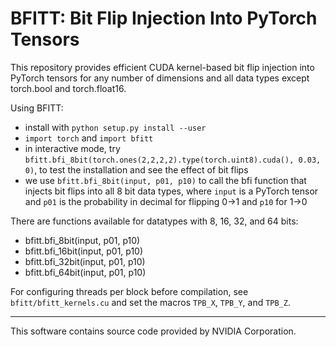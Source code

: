 # BFITT: Bit Flip Injection Into PyTorch Tensors

This repository provides efficient CUDA kernel-based bit flip injection into PyTorch tensors for any number of dimensions and all data types except torch.bool and torch.float16.

Using BFITT:
- install with ```python setup.py install --user```
- ```import torch``` and ```import bfitt```
- in interactive mode, try ```bfitt.bfi_8bit(torch.ones(2,2,2,2).type(torch.uint8).cuda(), 0.03, 0)```, to test the installation and see the effect of bit flips
- we use ```bfitt.bfi_8bit(input, p01, p10)``` to call the bfi function that injects bit flips into all 8 bit data types, where ```input``` is a PyTorch tensor and ```p01``` is the probability in decimal for flipping 0->1 and ```p10``` for 1->0

There are functions available for datatypes with 8, 16, 32, and 64 bits:
- bfitt.bfi_8bit(input, p01, p10)
- bfitt.bfi_16bit(input, p01, p10)
- bfitt.bfi_32bit(input, p01, p10)
- bfitt.bfi_64bit(input, p01, p10)

For configuring threads per block before compilation, see ```bfitt/bfitt_kernels.cu``` and set the macros ```TPB_X```, ```TPB_Y```, and ```TPB_Z```.

---
This software contains source code provided by NVIDIA Corporation.
